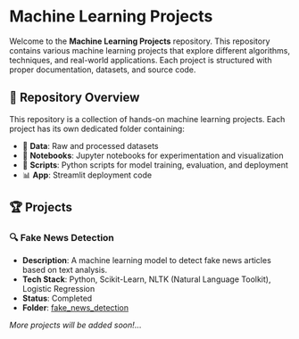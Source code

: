 # Machine Learning Projects

Welcome to the **Machine Learning Projects** repository. This repository contains various machine learning projects that explore different algorithms, techniques, and real-world applications. Each project is structured with proper documentation, datasets, and source code.

## 📌 Repository Overview
This repository is a collection of hands-on machine learning projects. Each project has its own dedicated folder containing:
- 📂 **Data**: Raw and processed datasets
- 📜 **Notebooks**: Jupyter notebooks for experimentation and visualization
- 📝 **Scripts**: Python scripts for model training, evaluation, and deployment
- 📊 **App**: Streamlit deployment code

## 🏆 Projects
### 🔍 Fake News Detection
- **Description**: A machine learning model to detect fake news articles based on text analysis.
- **Tech Stack**: Python, Scikit-Learn, NLTK (Natural Language Toolkit), Logistic Regression
- **Status**: Completed
- **Folder**: [fake_news_detection](./fake_news_detection)

_More projects will be added soon!_...

